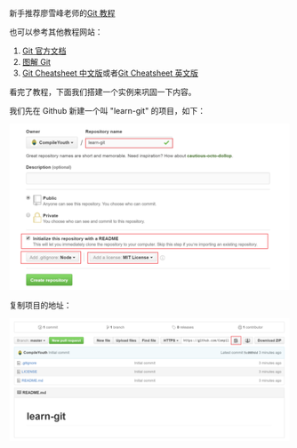 新手推荐廖雪峰老师的[Git 教程](http://www.liaoxuefeng.com/wiki/0013739516305929606dd18361248578c67b8067c8c017b000)

也可以参考其他教程网站：

1. [Git 官方文档](https://git-scm.com/doc)
2. [图解 Git](https://marklodato.github.io/visual-git-guide/index-zh-cn.html)
3. [Git Cheatsheet 中文版](./git-cheatsheet-CN-dark.pdf)或者[Git Cheatsheet 英文版](./git-cheatsheet-EN-dark.pdf)

看完了教程，下面我们搭建一个实例来巩固一下内容。

我们先在 Github 新建一个叫 "learn-git" 的项目，如下：

![](./res/new-repo.png)

复制项目的地址：

![](./res/copy-url.png)
